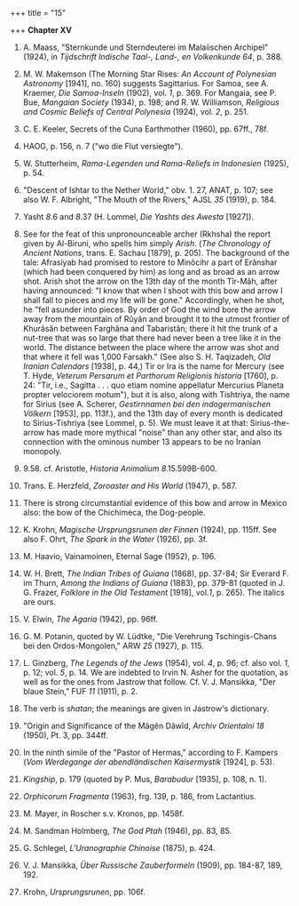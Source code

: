 +++
title = "15"

+++
**Chapter XV**  


1. A. Maass, "Sternkunde und Sterndeuterei im Malaiischen Archipel" \(1924\), in *Tijdschrift lndische Taal-, Land-, en Volkenkunde 64*, p. 388.

2. M. W. Makemson \(The Morning Star Rises: *An Account of Polynesian Astronomy* \[1941\], no. 160\) suggests Sagittarius. For Samoa, see A. Kraemer, *Die Samoa-Inseln* \(1902\), vol. *1*, p. 369. For Mangaia, see P. Bue, *Mangaian Society* \(1934\), p. 198; and R. W. Williamson, *Religious and Cosmic Beliefs of Central Polynesia* \(1924\), vol. *2*, p. 251.

3. C. E. Keeler, Secrets of the Cuna Earthmother \(1960\), pp. 67ff., 78f.

4. HAOG, p. 156, n. 7 \("wo die Flut versiegte"\).

5. W. Stutterheim, *Rama-Legenden und Rama-Reliefs in Indonesien* \(1925\), p. 54.

6. "Descent of Ishtar to the Nether World," obv. 1. 27, ANAT, p. 107; see also W. F. Albright, "The Mouth of the Rivers," AJSL *35* \(1919\), p. 184.

7. Yasht *8*.6 and *8*.37 \(H. Lommel, *Die Yashts des Awesta* \[1927\]\).

8. See for the feat of this unpronounceable archer \(Rkhsha\) the report given by Al-Biruni, who spells him simply *Arish*. \(*The Chronology of Ancient Nations*, trans. E. Sachau \[1879\], p. 205\). The background of the tale: Afrasiyab had promised to restore to Minôcihr a part of Erânshar \(which had been conquered by him\) as long and as broad as an arrow shot. Arish shot the arrow on the 13th day of the month Tîr-Mâh, after having announced: "I know that when I shoot with this bow and arrow I shall fall to pieces and my life will be gone." Accordingly, when he shot, he "fell asunder into pieces. By order of God the wind bore the arrow away from the mountain of Rûyân and brought it to the utmost frontier of Khurâsân between Farghâna and Tabaristân; there it hit the trunk of a nut-tree that was so large that there had never been a tree like it in the world. The distance between the place where the arrow was shot and that where it fell was 1,000 Farsakh." \(See also S. H. Taqizadeh, *Old Iranian Calendars* \[1938\], p. 44,\) Tir or Ira is the name for Mercury \(see T. Hyde, *Veterum Persarum et Parthorum Religionis historia* \[1760\], p. 24: "Tir, i.e., Sagitta . . . quo etiam nomine appellatur Mercurius Planeta propter velociorem motum"\), but it is also, along with Tishtriya, the name for Sirius \(see A. Scherer, *Gestirnnamen bei den indogermanischen Völkern* \[1953\], pp. 113f.\), and the 13th day of every month is dedicated to Sirius-Tishriya \(see Lommel, p. 5\). We must leave it at that: Sirius-the-arrow has made more mythical "noise" than any other star, and also its connection with the ominous number 13 appears to be no Iranian monopoly.

9. 9.58. cf. Aristotle, *Historia Animalium 8*.15.599B-600.

10. Trans. E. Herzfeld, *Zoroaster and His World* \(1947\), p. 587.

11. There is strong circumstantial evidence of this bow and arrow in Mexico also: the bow of the Chichimeca, the Dog-people.

12. K. Krohn, *Magische Ursprungsrunen der Finnen* \(1924\), pp. 115ff. See also F. Ohrt, *The Spark in the Water* \(1926\), pp. 3f.

13. M. Haavio, Vainamoinen, Eternal Sage \(1952\), p. 196.

14. W. H. Brett, *The Indian Tribes of Guiana* \(1868\), pp. 37-84; Sir Everard F. im Thurn, *Among the Indians of Guiana* \(1883\), pp. 379-81 \(quoted in J. G. Frazer, *Folklore in the Old Testament* \[1918\], vol.*1*, p. 265\). The italics are ours.

15. V. Elwin, *The Agaria* \(1942\), pp. 96ff.

16. G. M. Potanin, quoted by W. Lüdtke, "Die Verehrung Tschingis-Chans bei den Ordos-Mongolen," ARW *25* \(1927\), p. 115.

17. L. Ginzberg, *The Legends of the Jews* \(1954\), vol. *4*, p. 96; cf. also vol. *1*, p. 12; vol. *5*, p. 14. We are indebted to Irvin N. Asher for the quotation, as well as for the ones from Jastrow that follow. Cf. V. J. Mansikka, "Der blaue Stein," FUF *11* \(1911\), p. 2.

18. The verb is *shatan*; the meanings are given in Jastrow's dictionary.

19. "Origin and Significance of the Mâgên Dâwîd, *Archiv Orientalni 18* \(1950\), Pt. 3, pp. 344ff.

20. In the ninth simile of the "Pastor of Hermas," according to F. Kampers \(*Vom Werdegange der abendländischen Kaisermystik* \[1924\], p. 53\).

21. *Kingship*, p. 179 \(quoted by P. Mus, *Barabudur* \[1935\], p. 108, n. 1\).

22. *Orphicorum Fragmenta* \(1963\), frg. 139, p. 186, from Lactantius.

23. M. Mayer, in Roscher s.v. Kronos, pp. 1458f.

24. M. Sandman Holmberg, *The God Ptah* \(1946\), pp. 83, 85.

25. G. Schlegel, *L'Uranographie Chinoise* \(1875\), p. 424.

26. V. J. Mansikka, *Über Russische Zauberformeln* \(1909\), pp. 184-87, 189, 192.

27. Krohn, *Ursprungsrunen*, pp. 106f.



